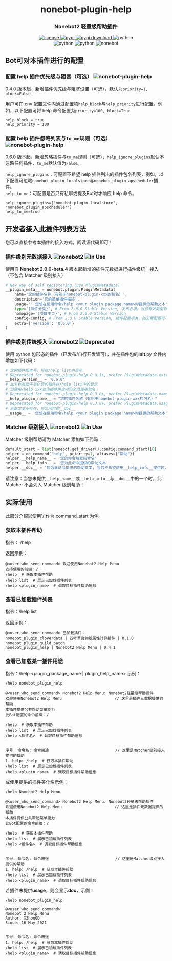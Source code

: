 <div align="center">

# nonebot-plugin-help

### Nonebot2 轻量级帮助插件

<a href="https://raw.githubusercontent.com/xzhouqd/nonebot-plugin-help/main/LICENSE">
    <img src="https://img.shields.io/github/license/xzhouqd/nonebot-plugin-help?style=for-the-badge" alt="license">
</a>
<a href="https://pypi.python.org/pypi/nonebot-plugin-help">
    <img src="https://img.shields.io/pypi/v/nonebot-plugin-help?color=green&style=for-the-badge" alt="pypi">
</a>
<a href="https://pypi.python.org/pypi/nonebot-plugin-help">
    <img src="https://img.shields.io/pypi/dm/nonebot-plugin-help?style=for-the-badge" alt="pypi download">
</a>
<img src="https://img.shields.io/badge/require_python-3.8+-blue?style=for-the-badge" alt="python">
<br />
<img src="https://img.shields.io/badge/tested_python-3.10.6-blue?style=for-the-badge" alt="python">
<img src="https://img.shields.io/badge/tested_env-go_cqhttp_1.0.0-blue?style=for-the-badge" alt="python">
<img src="https://img.shields.io/badge/tested_Nonebot-2.0.0_rc4-red?style=for-the-badge" alt="nonebot">
</div>

## Bot可对本插件进行的配置

### 配置 help 插件优先级与阻塞（可选） ![nonebot-plugin-help](https://img.shields.io/static/v1?label=nonebot-plugin-help&message=0.4.0&color=red)

0.4.0 版本起，新增插件优先级与阻塞设置（可选），默认为`priority=1, block=False`

用户可在.env 配置文件内通过配置项`help_block`与`help_priority`进行配置，例如，以下配置可将 help 命令配置为`priority=100, block=True`

```
help_block = true
help_priority = 100
```

### 配置 help 插件忽略列表与`to_me`规则（可选） ![nonebot-plugin-help](https://img.shields.io/static/v1?label=nonebot-plugin-help&message=0.6.0&color=red)

0.6.0 版本起，新增忽略插件与`to_me`规则（可选），`help_ignore_plugins`默认不忽略任何插件，`to_me`默认值为`False`。  

`help_ignore_plugins`：可配置不希望 help 插件列出的插件包名列表，例如，以下配置可忽略`nonebot_plugin_localstore`与`nonebot_plugin_apscheduler`插件。  
`help_to_me`：可配置是否只有私聊或提及Bot时才响应 help 命令。

```
help_ignore_plugins=["nonebot_plugin_localstore", "nonebot_plugin_apscheduler"]
help_to_me=true
```

## 开发者接入此插件列表方法

您可以直接参考本插件的接入方式，阅读源代码即可！

### 插件级别元数据接入 ![nonebot2](https://img.shields.io/static/v1?label=Nonebot&message=2.0.0%2Dbeta.4&color=red) ![In Use](https://img.shields.io/static/v1?label=Status&message=In%2DUse%26Preferred&color=green)

使用自 **Nonebot 2.0.0-beta.4** 版本起新增的插件元数据进行插件级统一接入（不包含 Matcher 级别接入）

```python
# New way of self registering (use PluginMetadata)
__plugin_meta__ = nonebot.plugin.PluginMetadata(
    name='您的插件名称（有别于nonebot-plugin-xxx的包名）',
    description='您的简单插件描述',
    usage='''您想在使用命令/help <your plugin package name>时提供的帮助文本''',
    type='{插件分类}', # From 2.0.0 Stable Version, 发布必填，当前有效类型有：`library`（为其他插件编写提供功能），`application`（向机器人用户提供功能）。
    homepage='{项目主页}', # From 2.0.0 Stable Version
    config=Config, # From 2.0.0 Stable Version, 插件配置项类，如无需配置可不填写。
    extra={'version': '0.6.0'}
)
```

### 插件级别传统接入 ![nonebot2](https://img.shields.io/static/v1?label=Nonebot&message=2.0.0%2Dbeta.1&color=red) ![Deprecated](https://img.shields.io/static/v1?label=Status&message=deprecated)

使用 python 包形态的插件（已发布/自行开发皆可），并在插件包的**init**.py 文件内增加如下代码：

```python
# 您的插件版本号，将在/help list中显示
# Deprecated for nonebot-plugin-help 0.3.1+, prefer PluginMetadata.extra['version']
__help_version__ = '0.6.0'
# 此名称有助于美化您的插件在/help list中的显示
# 但使用/help xxx查询插件用途时仍必须使用包名
# Deprecated for nonebot-plugin-help 0.3.0+, prefer PluginMetadata.name
__help_plugin_name__ = "您的插件名称（有别于nonebot-plugin-xxx的包名）"
# Deprecated for nonebot-plugin-help 0.3.0+, prefer PluginMetadata.usage
# 若此文本不存在，将显示包的__doc__
__usage__ = '您想在使用命令/help <your plugin package name>时提供的帮助文本'
```

### Matcher 级别接入 ![nonebot2](https://img.shields.io/static/v1?label=Nonebot&message=2.0.0%2Dbeta.1&color=red) ![In Use](https://img.shields.io/static/v1?label=Status&message=In%2DUse&color=green)

Matcher 级别帮助请为 Matcher 添加如下代码：

```python
default_start = list(nonebot.get_driver().config.command_start)[0]
helper = on_command("help", priority=1, aliases={"帮助"})
helper.__help_name__ = '您的命令触发指令名'
helper.__help_info__ = '您为此命令提供的帮助文本'
helper.__doc__ = '您为此命令提供的帮助文本, 当您不希望使用__help_info__提供时，可以使用__doc__提供'
```

请注意：当您未提供`__help_name__`或`__help_info__`与`__doc__`中的一个时，此 Matcher 不会列入 Matcher 级别帮助！

## 实际使用

此部分介绍以使用'/'作为 command_start 为例。

### 获取本插件帮助

指令： /help

返回示例：

```
@<user_who_send_command> 欢迎使用Nonebot2 Help Menu
支持使用的前缀：/
/help  # 获取本插件帮助
/help list  # 展示已加载插件列表
/help <plugin_name>  # 调取目标插件帮助信息
```

### 查看已加载插件列表

指令：/help list

返回示例：

```
@<user_who_send_command> 已加载插件：
nonebot_plugin_cloverdata | 四叶草魔物娘属性计算插件 | 0.1.0
nonebot_plugin_guild_patch
nonebot_plugin_help | Nonebot2 Help Menu | 0.4.1
```

### 查看已加载某一插件用途

指令：/help <plugin_package_name | plugin_help_name>
示例：

```
/help nonebot_plugin_help

@<user_who_send_command> Nonebot2 Help Menu: Nonebot2轻量级帮助插件
欢迎使用Nonebot2 Help Menu                       // 这里是插件元数据提供的帮助
本插件提供公共帮助菜单能力
此Bot配置的命令前缀：/

/help  # 获取本插件帮助
/help list  # 展示已加载插件列表
/help <插件名>  # 调取目标插件帮助信息


序号. 命令名: 命令用途                             // 这里是Matcher级别接入提供的帮助
1. help: /help  # 获取本插件帮助
/help list  # 展示已加载插件列表
/help <plugin_name>  # 调取目标插件帮助信息
```

或使用提供的插件美化名示例：

```
/help Nonebot2 Help Menu

@<user_who_send_command> Nonebot2 Help Menu: Nonebot2轻量级帮助插件
欢迎使用Nonebot2 Help Menu                       // 这里是插件元数据提供的帮助
本插件提供公共帮助菜单能力
此Bot配置的命令前缀：/

/help  # 获取本插件帮助
/help list  # 展示已加载插件列表
/help <插件名>  # 调取目标插件帮助信息


序号. 命令名: 命令用途                             // 这里是Matcher级别接入提供的帮助
1. help: /help  # 获取本插件帮助
/help list  # 展示已加载插件列表
/help <plugin_name>  # 调取目标插件帮助信息
```

若插件未提供**usage**，则会显示**doc**，示例：

```
/help nonebot_plugin_help

@<user_who_send_command>
Nonebot 2 Help Menu
Author: XZhouQD
Since: 16 May 2021


序号. 命令名: 命令用途
1. help: /help  # 获取本插件帮助
/help list  # 展示已加载插件列表
/help <plugin_name>  # 调取目标插件帮助信息
```
